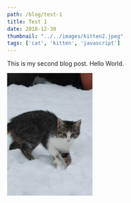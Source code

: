 ```yaml
---
path: /blog/test-1
title: Test 1
date: 2018-12-30
thumbnail: "../../images/kitten2.jpeg"
tags: ['cat', 'kitten', 'javascript']
---
```

This is my second blog post. Hello World.

![Kitten Two](../../images/kitten2.jpeg)